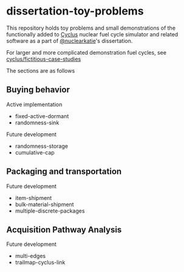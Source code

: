 # dissertation-toy-problems

This repository holds toy problems and small demonstrations of the functionally added to [Cyclus](https://github.com/cyclus/cyclus) nuclear fuel cycle simulator and related software as a part of [@nuclearkatie](https://github.com/nuclearkatie)'s dissertation.

For larger and more complicated demonstration fuel cycles, see [cyclus/fictitious-case-studies](https://github.com/cyclus/fictitious-case-studies)

The sections are as follows

## Buying behavior

Active implementation
- fixed-active-dormant
- randomness-sink

Future development
- randomness-storage
- cumulative-cap

## Packaging and transportation
Future development
- item-shipment
- bulk-material-shipment
- multiple-discrete-packages

## Acquisition Pathway Analysis
Future development
- multi-edges
- trailmap-cyclus-link
